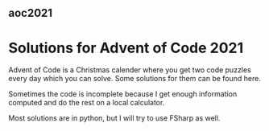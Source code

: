 ## aoc2021
# Solutions for Advent of Code 2021

Advent of Code is a Christmas calender where you get two code puzzles every day which you can solve.
Some solutions for them can be found here.

Sometimes the code is incomplete because I get enough information computed and do the rest on a local calculator.

Most solutions are in python, but I will try to use FSharp as well.
